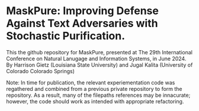 # MaskPure: Improving Defense Against Text Adversaries with Stochastic Purification.
This the github repository for MaskPure, presented at The 29th International Conference on Natural Lanugage and Information Systems, in June 2024.
By Harrison Gietz (Louisiana State University) and Jugal Kalita (University of Colorado Colorado Springs)

Note: In time for publication, the relevant experiementation code was regathered and combined from a previous private repository to form the repository. As a result, many of the filepaths references may be innacurate; however, the code should work as intended with appropriate refactoring.
